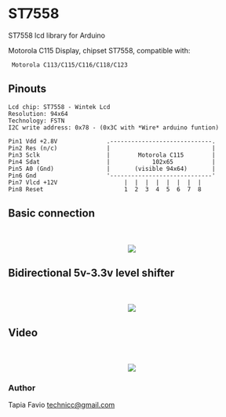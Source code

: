 # ST7558
 
 
ST7558 lcd library for Arduino


Motorola C115 Display, chipset ST7558, compatible with:

     Motorola C113/C115/C116/C118/C123
     
## Pinouts
	Lcd chip: ST7558 - Wintek Lcd
	Resolution: 94x64
	Technology: FSTN
	I2C write address: 0x78 - (0x3C with *Wire* arduino funtion)

    Pin1 Vdd +2.8V              .-----------------------------.
    Pin2 Res (n/c)              |                             |
    Pin3 Sclk                   |        Motorola C115        |
    Pin4 Sdat                   |            102x65           |
    Pin5 A0 (Gnd)               |       (visible 94x64)       |
    Pin6 Gnd                    '-----------------------------'
    Pin7 Vlcd +12V                   |  |  |  |  |  |  |  |
    Pin8 Reset                       1  2  3  4  5  6  7  8 

## Basic connection

<p align="center">
  <br><br>
  <img src="https://github.com/kr4fty/ST7558-Motorola-C115-LCD-Library/blob/master/c115.png">
  <br>
</p>

## Bidirectional 5v-3.3v level shifter

<p align="center">
  <br><br>
  <img src="https://github.com/kr4fty/ST7558-Motorola-C115-LCD-Library/blob/master/levelShifter.png">
  <br>
</p>


## Video

<p align="center">
  <br><br>
  <img src="https://img.youtube.com/vi/zOoVFpy9CIY/0.jpg">
  <br>
</p>

### Author
Tapia Favio <technicc@gmail.com>
